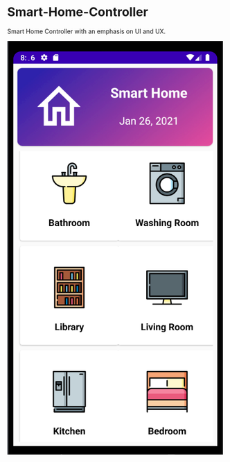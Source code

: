 # Smart-Home-Controller
Smart Home Controller with an emphasis on UI and UX. 

![Screenshot](demoimage.PNG)